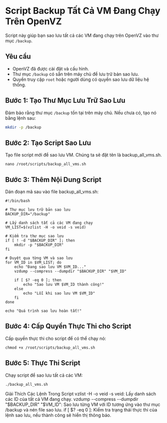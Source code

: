 # Script Backup Tất Cả VM Đang Chạy Trên OpenVZ

Script này giúp bạn sao lưu tất cả các VM đang chạy trên OpenVZ vào thư mục `/backup`.

## Yêu cầu
- OpenVZ đã được cài đặt và cấu hình.
- Thư mục `/backup` có sẵn trên máy chủ để lưu trữ bản sao lưu.
- Quyền truy cập `root` hoặc người dùng có quyền sao lưu dữ liệu hệ thống.

## Bước 1: Tạo Thư Mục Lưu Trữ Sao Lưu
Đảm bảo rằng thư mục `/backup` tồn tại trên máy chủ. Nếu chưa có, tạo nó bằng lệnh sau:

```bash
mkdir -p /backup
```
## Bước 2: Tạo Script Sao Lưu
Tạo file script mới để sao lưu VM. Chúng ta sẽ đặt tên là backup_all_vms.sh.
```
nano /root/scripts/backup_all_vms.sh
```
## Bước 3: Thêm Nội Dung Script
Dán đoạn mã sau vào file backup_all_vms.sh:
```
#!/bin/bash

# Thư mục lưu trữ bản sao lưu
BACKUP_DIR="/backup"

# Lấy danh sách tất cả các VM đang chạy
VM_LIST=$(vzlist -H -o veid -s veid)

# Kiểm tra thư mục sao lưu
if [ ! -d "$BACKUP_DIR" ]; then
    mkdir -p "$BACKUP_DIR"
fi

# Duyệt qua từng VM và sao lưu
for VM_ID in $VM_LIST; do
    echo "Đang sao lưu VM $VM_ID..."
    vzdump --compress --dumpdir "$BACKUP_DIR" "$VM_ID"
    
    if [ $? -eq 0 ]; then
        echo "Sao lưu VM $VM_ID thành công!"
    else
        echo "Lỗi khi sao lưu VM $VM_ID"
    fi
done

echo "Quá trình sao lưu hoàn tất!"
```
## Bước 4: Cấp Quyền Thực Thi cho Script
Cấp quyền thực thi cho script để có thể chạy nó:

```
chmod +x /root/scripts/backup_all_vms.sh
```
## Bước 5: Thực Thi Script
Chạy script để sao lưu tất cả các VM:

```
./backup_all_vms.sh
```
Giải Thích Các Lệnh Trong Script
vzlist -H -o veid -s veid: Lấy danh sách các ID của tất cả VM đang chạy.
vzdump --compress --dumpdir "$BACKUP_DIR" "$VM_ID": Sao lưu từng VM với ID tương ứng vào thư mục /backup và nén file sao lưu.
if [ $? -eq 0 ]: Kiểm tra trạng thái thực thi của lệnh sao lưu, nếu thành công sẽ hiển thị thông báo.
